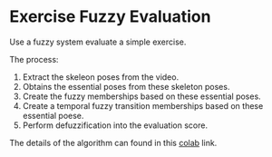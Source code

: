 # Exercise Fuzzy Evaluation
Use a fuzzy system evaluate a simple exercise.

The process:
1) Extract the skeleon poses from the video.
2) Obtains the essential poses from these skeleton poses.
3) Create the fuzzy memberships based on these essential poses.
4) Create a temporal fuzzy transition memberships based on these essential poese.
5) Perform defuzzification into the evaluation score.

The details of the algorithm can found in this <a href="https://colab.research.google.com/drive/1MHAPZS9x6fQCE3g68yHw6ZAo7Cj6bCMD?usp=sharing">colab</a> link.

